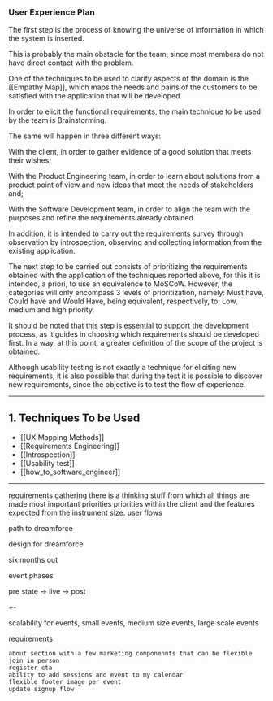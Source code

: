 ### User Experience Plan

The first step is the process of knowing the universe of information in which the system is inserted.

This is probably the main obstacle for the team, since most members do not have direct contact with the problem. 

One of the techniques to be used to clarify aspects of the domain is the [[Empathy Map]], which maps the needs and pains of the customers to be satisfied with the application that will be developed.

In order to elicit the functional requirements, the main technique to be used by the team is Brainstorming. 

The same will happen in three different ways: 

With the client, in order to gather evidence of a good solution that meets their wishes;

With the Product Engineering team, in order to learn about solutions from a product point of view and new ideas that meet the needs of stakeholders and;

With the Software Development team, in order to align the team with the purposes and refine the requirements already obtained.

In addition, it is intended to carry out the requirements survey through observation by introspection, observing and collecting information from the existing application. 

The next step to be carried out consists of prioritizing the requirements obtained with the application of the techniques reported above, for this it is intended, a priori, to use an equivalence to MoSCoW. However, the categories will only encompass 3 levels of prioritization, namely: Must have, Could have and Would Have, being equivalent, respectively, to: Low, medium and high priority. 

It should be noted that this step is essential to support the development process, as it guides in choosing which requirements should be developed first. In a way, at this point, a greater definition of the scope of the project is obtained.

Although usability testing is not exactly a technique for eliciting new requirements, it is also possible that during the test it is possible to discover new requirements, since the objective is to test the flow of experience.

---

## 1. Techniques To be Used
* [[UX Mapping Methods]]
* [[Requirements Engineering]]
* [[Introspection]]
* [[Usability test]]
* [[how_to_software_engineer]]

---


requirements gathering
there is a thinking stuff from which all things are made
most important priorities
priorities within the client and the features expected from the instrument size. 
user flows


path to dreamforce

design for dreamforce

six months out

event phases

pre state -> live -> post


+-

scalability for events, small events, medium size events, large scale events

requirements
```
about section with a few marketing componennts that can be flexible
join in person
register cta
ability to add sessions and event to my calendar
flexible footer image per event
update signup flow
```


